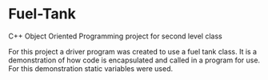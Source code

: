 # Fuel-Tank
C++ Object Oriented Programming project for second level class

For this project a driver program was created to use a fuel tank class. It is a demonstration of how code is encapsulated and called in a program for use. For this demonstration static variables were used.
